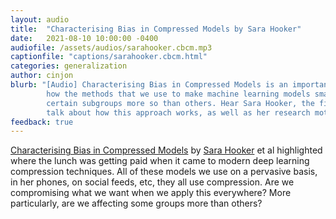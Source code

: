 ```yaml
---
layout: audio
title:  "Characterising Bias in Compressed Models by Sara Hooker"
date:   2021-08-10 10:00:00 -0400
audiofile: /assets/audios/sarahooker.cbcm.mp3
captionfile: "captions/sarahooker.cbcm.html"
categories: generalization
author: cinjon
blurb: "[Audio] Characterising Bias in Compressed Models is an important paper analyzing
        how the methods that we use to make machine learning models smaller impact
        certain subgroups more so than others. Hear Sara Hooker, the first author,
        talk about how this approach works, as well as her research motivation."
feedback: true
---
```


[Characterising Bias in Compressed Models](https://arxiv.org/abs/2010.03058) by [Sara Hooker](https://www.sarahooker.me/)
et al highlighted where the lunch was getting paid when it came to 
modern deep learning compression techniques. All of these models we use on a pervasive
basis, in her phones, on social feeds, etc, they all use compression. Are we 
compromising what we want when we apply this everywhere? More particularly, are
we affecting some groups more than others?
